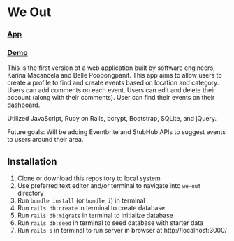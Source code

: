 # We Out

### [App](http://we-out.herokuapp.com)
### [Demo](https://youtu.be/SgFyUfkfSFM)

This is the first version of a web application built by software engineers, Karina Macancela and Belle Poopongpanit. This app aims to allow users to create a profile to find and create events based on location and category. Users can add comments on each event. Users can edit and delete their account (along with their comments). User can find their events on their dashboard. 

Utilized JavaScript, Ruby on Rails, bcrypt, Bootstrap, SQLite, and jQuery. 

Future goals: Will be adding Eventbrite and StubHub APIs to suggest events to users around their area.

## Installation
1) Clone or download this repository to local system
2) Use preferred text editor and/or terminal to navigate into `we-out` directory
3) Run `bundle install` (or `bundle i`) in terminal
4) Run `rails db:create` in terminal to create database
5) Run `rails db:migrate` in terminal to initialize database
6) Run `rails db:seed` in terminal to seed database with starter data
7) Run `rails s` in terminal to run server in browser at http://localhost:3000/
